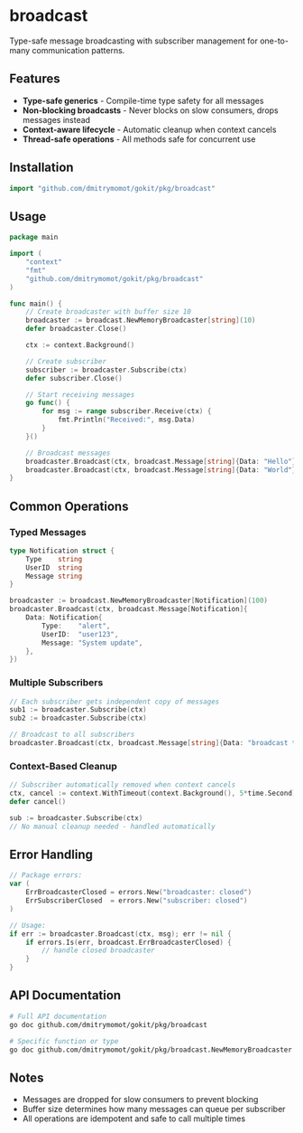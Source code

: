 # broadcast

Type-safe message broadcasting with subscriber management for one-to-many communication patterns.

## Features

- **Type-safe generics** - Compile-time type safety for all messages
- **Non-blocking broadcasts** - Never blocks on slow consumers, drops messages instead
- **Context-aware lifecycle** - Automatic cleanup when context cancels
- **Thread-safe operations** - All methods safe for concurrent use

## Installation

```go
import "github.com/dmitrymomot/gokit/pkg/broadcast"
```

## Usage

```go
package main

import (
    "context"
    "fmt"
    "github.com/dmitrymomot/gokit/pkg/broadcast"
)

func main() {
    // Create broadcaster with buffer size 10
    broadcaster := broadcast.NewMemoryBroadcaster[string](10)
    defer broadcaster.Close()

    ctx := context.Background()

    // Create subscriber
    subscriber := broadcaster.Subscribe(ctx)
    defer subscriber.Close()

    // Start receiving messages
    go func() {
        for msg := range subscriber.Receive(ctx) {
            fmt.Println("Received:", msg.Data)
        }
    }()

    // Broadcast messages
    broadcaster.Broadcast(ctx, broadcast.Message[string]{Data: "Hello"})
    broadcaster.Broadcast(ctx, broadcast.Message[string]{Data: "World"})
}
```

## Common Operations

### Typed Messages

```go
type Notification struct {
    Type    string
    UserID  string
    Message string
}

broadcaster := broadcast.NewMemoryBroadcaster[Notification](100)
broadcaster.Broadcast(ctx, broadcast.Message[Notification]{
    Data: Notification{
        Type:    "alert",
        UserID:  "user123",
        Message: "System update",
    },
})
```

### Multiple Subscribers

```go
// Each subscriber gets independent copy of messages
sub1 := broadcaster.Subscribe(ctx)
sub2 := broadcaster.Subscribe(ctx)

// Broadcast to all subscribers
broadcaster.Broadcast(ctx, broadcast.Message[string]{Data: "broadcast to all"})
```

### Context-Based Cleanup

```go
// Subscriber automatically removed when context cancels
ctx, cancel := context.WithTimeout(context.Background(), 5*time.Second)
defer cancel()

sub := broadcaster.Subscribe(ctx)
// No manual cleanup needed - handled automatically
```

## Error Handling

```go
// Package errors:
var (
    ErrBroadcasterClosed = errors.New("broadcaster: closed")
    ErrSubscriberClosed  = errors.New("subscriber: closed")
)

// Usage:
if err := broadcaster.Broadcast(ctx, msg); err != nil {
    if errors.Is(err, broadcast.ErrBroadcasterClosed) {
        // handle closed broadcaster
    }
}
```

## API Documentation

```bash
# Full API documentation
go doc github.com/dmitrymomot/gokit/pkg/broadcast

# Specific function or type
go doc github.com/dmitrymomot/gokit/pkg/broadcast.NewMemoryBroadcaster
```

## Notes

- Messages are dropped for slow consumers to prevent blocking
- Buffer size determines how many messages can queue per subscriber
- All operations are idempotent and safe to call multiple times
